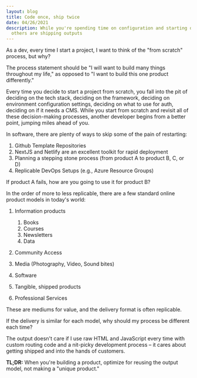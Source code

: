 ```yaml
---
layout: blog
title: Code once, ship twice
date: 04/26/2021
description: While you're spending time on configuration and starting decisions,
  others are shipping outputs
---
```

As a dev, every time I start a project, I want to think of the "from scratch" process, but why?

The process statement should be "I will want to build many things throughout my life," as opposed to "I want to build this one product differently."

Every time you decide to start a project from scratch, you fall into the pit of deciding on the tech stack, deciding on the framework, deciding on environment configuration settings, deciding on what to use for auth, deciding on if it needs a CMS. While you start from scratch and revisit all of these decision-making processes, another developer begins from a better point, jumping miles ahead of you.

In software, there are plenty of ways to skip some of the pain of restarting:

1. Github Template Repositories
2. NextJS and Netlify are an excellent toolkit for rapid deployment
3. Planning a stepping stone process (from product A to product B, C, or D)
4. Replicable DevOps Setups (e.g., Azure Resource Groups)

If product A fails, how are you going to use it for product B?

In the order of more to less replicable, there are a few standard online product models in today's world:

1. Information products

   1. Books
   2. Courses
   3. Newsletters
   4. Data
2. Community Access
3. Media (Photography, Video, Sound bites)
4. Software
5. Tangible, shipped products
6. Professional Services

These are mediums for value, and the delivery format is often replicable.

If the delivery is similar for each model, why should my process be different each time?

The output doesn't care if I use raw HTML and JavaScript every time with custom routing code and a nit-picky development process – it cares about getting shipped and into the hands of customers.

**TL;DR:** When you're building a product, optimize for reusing the output model, not making a "unique product."